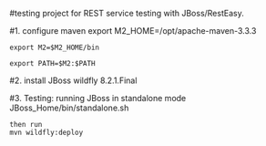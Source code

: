 #testing project for REST service testing with JBoss/RestEasy.


#1. configure maven
    export M2_HOME=/opt/apache-maven-3.3.3

    export M2=$M2_HOME/bin

    export PATH=$M2:$PATH

#2. install JBoss wildfly 8.2.1.Final

#3. Testing:
    running JBoss in standalone mode
    JBoss_Home/bin/standalone.sh
    
    then run
    mvn wildfly:deploy
